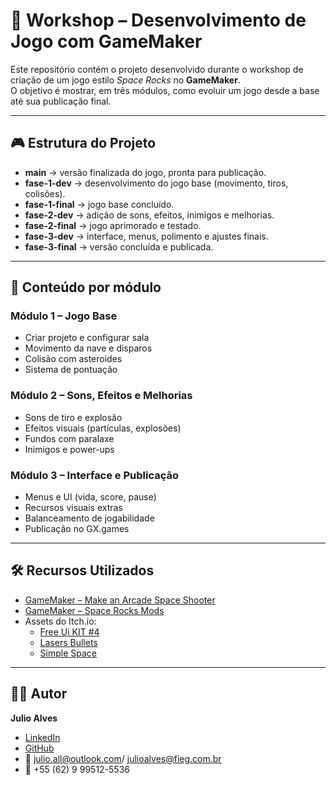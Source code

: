 # 🚀 Workshop – Desenvolvimento de Jogo com GameMaker

Este repositório contém o projeto desenvolvido durante o workshop de criação de um jogo estilo *Space Rocks* no **GameMaker**.  
O objetivo é mostrar, em três módulos, como evoluir um jogo desde a base até sua publicação final.

---

## 🎮 Estrutura do Projeto

- **main** → versão finalizada do jogo, pronta para publicação.  
- **fase-1-dev** → desenvolvimento do jogo base (movimento, tiros, colisões).  
- **fase-1-final** → jogo base concluído.  
- **fase-2-dev** → adição de sons, efeitos, inimigos e melhorias.  
- **fase-2-final** → jogo aprimorado e testado.  
- **fase-3-dev** → interface, menus, polimento e ajustes finais.  
- **fase-3-final** → versão concluída e publicada.  

---

## 📂 Conteúdo por módulo

### Módulo 1 – Jogo Base
- Criar projeto e configurar sala  
- Movimento da nave e disparos  
- Colisão com asteroides  
- Sistema de pontuação  

### Módulo 2 – Sons, Efeitos e Melhorias
- Sons de tiro e explosão  
- Efeitos visuais (partículas, explosões)  
- Fundos com paralaxe  
- Inimigos e power-ups  

### Módulo 3 – Interface e Publicação
- Menus e UI (vida, score, pause)  
- Recursos visuais extras  
- Balanceamento de jogabilidade  
- Publicação no GX.games  

---

## 🛠️ Recursos Utilizados

- [GameMaker – Make an Arcade Space Shooter](https://gamemaker.io/en/tutorials/make-arcade-space-shooter)  
- [GameMaker – Space Rocks Mods](https://gamemaker.io/pt-BR/tutorials/space-rocks-mods)  
- Assets do Itch.io:  
  - [Free Ui KIT #4](https://wenrexa.itch.io/ui-different02)  
  - [Lasers Bullets](https://wenrexa.itch.io/bullets3)  
  - [Simple Space](https://kenney-assets.itch.io/simple-space)  

---

## 👨‍🏫 Autor

**Julio Alves**  
- [LinkedIn](https://linkedin.com/in/julioall)  
- [GitHub](https://github.com/Julioall)  
- 📧 julio.all@outlook.com/ julioalves@fieg.com.br
- 📱 +55 (62) 9 99512-5536  
